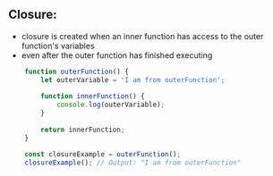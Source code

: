 ## Closure:
- closure is created when an inner function has access to the outer function's variables
- even after the outer function has finished executing

```js
    function outerFunction() {
        let outerVariable = 'I am from outerFunction';
        
        function innerFunction() {
            console.log(outerVariable);
        }
        
        return innerFunction;
    }

    const closureExample = outerFunction();
    closureExample(); // Output: "I am from outerFunction"
```

